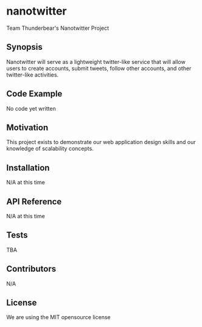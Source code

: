 # nanotwitter
Team Thunderbear's Nanotwitter Project

## Synopsis

Nanotwitter will serve as a lightweight twitter-like service that will allow users to create accounts, submit tweets, follow other accounts, and other twitter-like activities.


## Code Example

No code yet written

## Motivation

This project exists to demonstrate our web application design skills and our knowledge of scalability concepts.

## Installation

N/A at this time

## API Reference

N/A at this time

## Tests

TBA

## Contributors

N/A

## License

We are using the MIT opensource license
